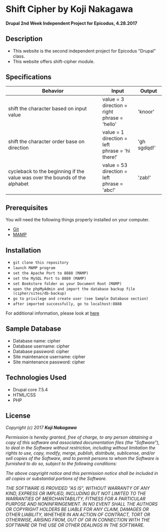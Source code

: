 # Shift Cipher by Koji Nakagawa

#### Drupal 2nd Week Independent Project for Epicodus, 4.28.2017

## Description
* This website is the second independent project for Epicodus "Drupal" class.
* This website offers shift-cipher module.

## Specifications

|Behavior|Input|Output|
|--------|-----|------|
| shift the character based on input value | value = 3 <br> direction = right <br> phrase = 'hello' | 'knoor' |
| shift the character order base on direction | value = 1 <br> direction = left <br> phrase = 'hi there!' | 'gh sgdqd!' |
| cycleback to the beginning if the value was over the bounds of the alphabet | value = 53 <br> direction = left <br> phrase = 'abc!' | 'zab!' |

## Prerequisites
You will need the following things properly installed on your computer.

* [Git](https://git-scm.com/)
* [MAMP](https://www.mamp.info/en/)


## Installation
* `git clone this repository`
* `launch MAMP program`
* `set the Apache Port to 8888 (MAMP)`
* `set the MySQL Port to 8889 (MAMP)`
* `set Bookstore folder as your Document Root (MAMP)`
* `open the phpMyAdmin and import the database backup file (cipher/sites/db-backup)`
* `go to privilege and create user (see Sample Database section)`
* `after imported successfully, go to localhost:8888`

For additional information, please look at [here](https://www.learnhowtoprogram.com/drupal/site-building-with-the-drupal-interface/drupal-local-development-workflow)

## Sample Database
* Database name: cipher
* Database username: cipher
* Database password: cipher
* Site maintenance username: cipher
* Site maintenance password: cipher

## Technologies Used
  * Drupal core 7.5.4
  * HTML/CSS
  * PHP

## License
  _Copyright (c) 2017 **Koji Nakagawa**_

  _Permission is hereby granted, free of charge, to any person obtaining a copy
  of this software and associated documentation files (the "Software"), to deal
  in the Software without restriction, including without limitation the rights
  to use, copy, modify, merge, publish, distribute, sublicense, and/or sell
  copies of the Software, and to permit persons to whom the Software is
  furnished to do so, subject to the following conditions:_

  _The above copyright notice and this permission notice shall be included in all
  copies or substantial portions of the Software._

  _THE SOFTWARE IS PROVIDED "AS IS", WITHOUT WARRANTY OF ANY KIND, EXPRESS OR
  IMPLIED, INCLUDING BUT NOT LIMITED TO THE WARRANTIES OF MERCHANTABILITY,
  FITNESS FOR A PARTICULAR PURPOSE AND NONINFRINGEMENT. IN NO EVENT SHALL THE
  AUTHORS OR COPYRIGHT HOLDERS BE LIABLE FOR ANY CLAIM, DAMAGES OR OTHER
  LIABILITY, WHETHER IN AN ACTION OF CONTRACT, TORT OR OTHERWISE, ARISING FROM,
  OUT OF OR IN CONNECTION WITH THE SOFTWARE OR THE USE OR OTHER DEALINGS IN THE
  SOFTWARE._
